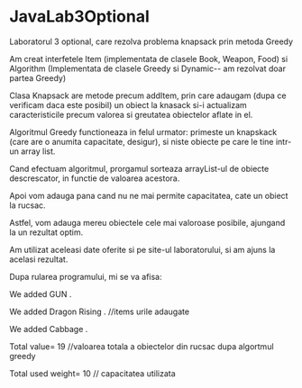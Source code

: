 # JavaLab3Optional
Laboratorul 3 optional, care rezolva problema knapsack prin metoda Greedy

Am creat interfetele Item (implementata de clasele Book, Weapon, Food) si Algorithm (Implementata de clasele Greedy si Dynamic-- am rezolvat doar partea Greedy)

Clasa Knapsack are metode precum addItem, prin care adaugam (dupa ce verificam daca este posibil) un obiect la knasack si-i actualizam caracteristicile precum valorea si greutatea obiectelor aflate in el.

Algoritmul Greedy functioneaza in felul urmator: primeste un knapskack (care are o anumita capacitate, desigur), si niste obiecte pe care le tine intr-un array list. 

Cand efectuam algoritmul, prorgamul sorteaza arrayList-ul de obiecte descrescator, in functie de valoarea acestora.

Apoi vom adauga pana cand nu ne mai permite capacitatea, cate un obiect la rucsac. 

Astfel, vom adauga mereu obiectele cele mai valoroase posibile, ajungand la un rezultat optim.

Am utilizat aceleasi date oferite si pe site-ul laboratorului, si am ajuns la acelasi rezultat.

Dupa rularea programului, mi se va afisa:

We added GUN . 

We added Dragon Rising .   //items urile adaugate

We added Cabbage . 

Total value= 19          //valoarea totala a obiectelor din rucsac dupa algortmul greedy

Total used weight= 10   // capacitatea utilizata
